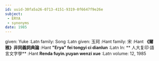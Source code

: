 ```yaml
---
id: uuid-30fa5a26-0713-4151-9319-0f6647f9e26e
subject: 
 - ERYA
 - synonyms
date: 1985
---
```


given: Yuke :Latn
family: Song :Latn
given: 玉珂 :Hant
family: 宋 :Hant
**《爾雅》非同義詞典論** :Hant
**"Erya" fei tongyi ci dianlun** :Latn
In: 
** 人大复印·語言文字學** :Hant
**Renda fuyin.yuyan wenzi xue** :Latn
volume: 12, 1985